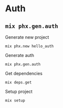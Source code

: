 # Auth

## `mix phx.gen.auth`

Generate new project

    mix phx.new hello_auth

Generate auth

    mix phx.gen.auth

Get dependencies

    mix deps.get

Setup project

    mix setup
